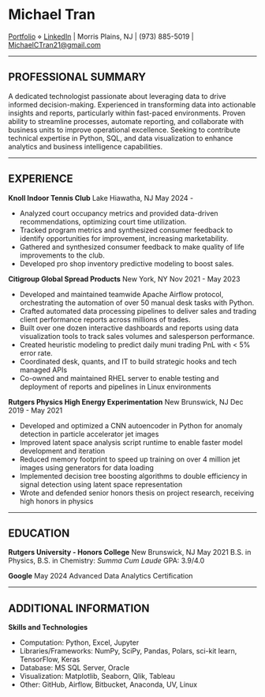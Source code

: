 
# Michael Tran

[Portfolio](mctran1724.github.io) ⋄ [LinkedIn](linkedin.com/in/mctran17) | Morris Plains, NJ | (973) 885-5019 | MichaelCTran21@gmail.com

---

## PROFESSIONAL SUMMARY

A dedicated technologist passionate about leveraging data to drive informed decision-making. Experienced in transforming data into actionable insights and reports, particularly within fast-paced environments. Proven ability to streamline processes, automate reporting, and collaborate with business units to improve operational excellence. Seeking to contribute technical expertise in Python, SQL, and data visualization to enhance analytics and business intelligence capabilities.

---

## EXPERIENCE

**Knoll Indoor Tennis Club** Lake Hiawatha, NJ May 2024 -
* Analyzed court occupancy metrics and provided data-driven recommendations, optimizing court time utilization.
* Tracked program metrics and synthesized consumer feedback to identify opportunities for improvement, increasing marketability.
* Gathered and synthesized consumer feedback to make quality of life improvements to the club.
* Developed pro shop inventory predictive modeling to boost sales.

**Citigroup Global Spread Products** New York, NY Nov 2021 - May 2023
* Developed and maintained teamwide Apache Airflow protocol, orchestrating the automation of over 50 manual desk tasks with Python.
* Crafted automated data processing pipelines to deliver sales and trading client performance reports across millions of trades.
* Built over one dozen interactive dashboards and reports using data visualization tools to track sales volumes and salesperson performance.
* Created heuristic modeling to predict daily muni trading PnL with < 5% error rate.
* Coordinated desk, quants, and IT to build strategic hooks and tech managed APIs
* Co-owned and maintained RHEL server to enable testing and deployment of reports and pipelines in Linux environments

**Rutgers Physics High Energy Experimentation** New Brunswick, NJ Dec 2019 - May 2021
* Developed and optimized a CNN autoencoder in Python for anomaly detection in particle accelerator jet images
* Improved latent space analysis script runtime to enable faster model development and iteration
* Reduced memory footprint to speed up training on over 4 million jet images using generators for data loading
* Implemented decision tree boosting algorithms to double efficiency in signal detection using latent space representation
* Wrote and defended senior honors thesis on project research, receiving high honors in physics

---

## EDUCATION

**Rutgers University - Honors College** New Brunswick, NJ May 2021
B.S. in Physics, B.S. in Chemistry: *Summa Cum Laude* GPA: 3.9/4.0

**Google** May 2024
Advanced Data Analytics Certification

---

## ADDITIONAL INFORMATION

**Skills and Technologies**
* Computation: Python, Excel, Jupyter
* Libraries/Frameworks: NumPy, SciPy, Pandas, Polars, sci-kit learn, TensorFlow, Keras
* Database: MS SQL Server, Oracle
* Visualization: Matplotlib, Seaborn, Qlik, Tableau
* Other: GitHub, Airflow, Bitbucket, Anaconda, UV, Linux
